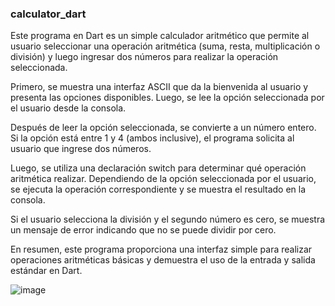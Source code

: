 ### calculator_dart

Este programa en Dart es un simple calculador aritmético que permite al usuario seleccionar una operación aritmética (suma, resta, multiplicación o división) y luego ingresar dos números para realizar la operación seleccionada.

Primero, se muestra una interfaz ASCII que da la bienvenida al usuario y presenta las opciones disponibles. Luego, se lee la opción seleccionada por el usuario desde la consola.

Después de leer la opción seleccionada, se convierte a un número entero. Si la opción está entre 1 y 4 (ambos inclusive), el programa solicita al usuario que ingrese dos números.

Luego, se utiliza una declaración switch para determinar qué operación aritmética realizar. Dependiendo de la opción seleccionada por el usuario, se ejecuta la operación correspondiente y se muestra el resultado en la consola.

Si el usuario selecciona la división y el segundo número es cero, se muestra un mensaje de error indicando que no se puede dividir por cero.

En resumen, este programa proporciona una interfaz simple para realizar operaciones aritméticas básicas y demuestra el uso de la entrada y salida estándar en Dart.


![image](https://github.com/isntzero/Calculator-Dart/assets/47724579/92ea5f66-cd1c-4b6f-821b-012775d242cc)
